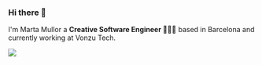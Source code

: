 ### Hi there 👋

I'm Marta Mullor a **Creative Software Engineer 👩🏻‍💻** based in Barcelona and currently working at Vonzu Tech.

![](https://img.shields.io/badge/-LinkedIn-blue?style=flat&logo=Linkedin&logoColor=white)
<!--
**martamullor/martamullor** is a ✨ _special_ ✨ repository because its `README.md` (this file) appears on your GitHub profile.

Here are some ideas to get you started:

- 🔭 I’m currently working on ...
- 🌱 I’m currently learning ...
- 👯 I’m looking to collaborate on ...
- 🤔 I’m looking for help with ...
- 💬 Ask me about ...
- 📫 How to reach me: ...
- 😄 Pronouns: ...
- ⚡ Fun fact: ...
-->
